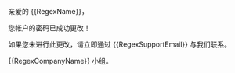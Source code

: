 亲爱的 {{RegexName}}，

您帐户的密码已成功更改！

如果您未进行此更改，请立即通过 {{RegexSupportEmail}} 与我们联系。

{{RegexCompanyName}} 小组。

